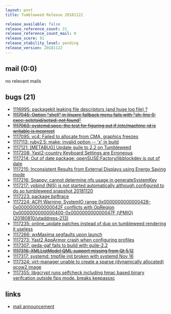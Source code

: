 ```yaml
---
layout: post
title: Tumbleweed Release 20181122

release_available: false
release_reference_count: 21
release_reference_count_mail: 0
release_score: 91
release_stability_level: pending
release_version: 20181122
---
```


## mail (0:0)

no relevant mails

## bugs (21)

<!--more-->

- [1116995: packagekit leaking file descriptors (and huge log file) ?](https://bugzilla.opensuse.org/show_bug.cgi?id=1116995)
- ~~[1117045: Option "shell" in linuxrc fallback menu fails with "sh: line 0: exec: setctsid/setsid: not found"](https://bugzilla.opensuse.org/show_bug.cgi?id=1117045)~~
- ~~[1117063: systemd.spec: the test for figuring out if /etc/machine-id is writable is incorrect](https://bugzilla.opensuse.org/show_bug.cgi?id=1117063)~~
- [1117095: vc4: Failed to allocate from CMA, graphics freezes](https://bugzilla.opensuse.org/show_bug.cgi?id=1117095)
- [1117113: ruby2.5: make: invalid option -- 'x' in build](https://bugzilla.opensuse.org/show_bug.cgi?id=1117113)
- [1117121: \[METABUG\] Update guile to 2.2 on Tumbleweed](https://bugzilla.opensuse.org/show_bug.cgi?id=1117121)
- [1117208: Yast2-country Keyboard Settings are Erroneous](https://bugzilla.opensuse.org/show_bug.cgi?id=1117208)
- [1117214: Out of date package: openSUSE:Factory/libblockdev is out of date](https://bugzilla.opensuse.org/show_bug.cgi?id=1117214)
- [1117215: Inconsistent Results from External Displays using Energy Saving mode](https://bugzilla.opensuse.org/show_bug.cgi?id=1117215)
- [1117216: Snappy: cannot determine nfs usage in generateSystemKey](https://bugzilla.opensuse.org/show_bug.cgi?id=1117216)
- [1117217: ypbind (NIS) is not started automatically although configured to do so tumbleweed snapshot 20181120](https://bugzilla.opensuse.org/show_bug.cgi?id=1117217)
- [1117223: package bpftrace](https://bugzilla.opensuse.org/show_bug.cgi?id=1117223)
- [1117224: ACPI Warning: SystemIO range 0x0000000000000428-0x000000000000042F conflicts with OpRegion 0x0000000000000400-0x000000000000047F (\PMIO) (20180810/utaddress-213)](https://bugzilla.opensuse.org/show_bug.cgi?id=1117224)
- [1117235: online_update patches instead of dup on tumbleweed rendering it useless](https://bugzilla.opensuse.org/show_bug.cgi?id=1117235)
- [1117266: wxMaxima segfaults upon launch](https://bugzilla.opensuse.org/show_bug.cgi?id=1117266)
- [1117273: Yast2 AppArmor crash when configuring profiles](https://bugzilla.opensuse.org/show_bug.cgi?id=1117273)
- [1117307: geda-gaf fails to build with guile-2.2](https://bugzilla.opensuse.org/show_bug.cgi?id=1117307)
- ~~[1117316: XMLListModel QML support missing from Qt 5.12](https://bugzilla.opensuse.org/show_bug.cgi?id=1117316)~~
- [1117317: systemd:  tmpfile init broken with systemd Nov 16](https://bugzilla.opensuse.org/show_bug.cgi?id=1117317)
- [1117324: virt-manager unable to create a sparse (dynamically allocated) qcow2 image](https://bugzilla.opensuse.org/show_bug.cgi?id=1117324)
- [1117355: libgcrypt runs selfcheck including hmac based binary verifcation outside fips mode. breaks keepassxc](https://bugzilla.opensuse.org/show_bug.cgi?id=1117355)



## links

- [mail announcement](https://lists.opensuse.org/opensuse-factory/2018-11/msg00277.html)
